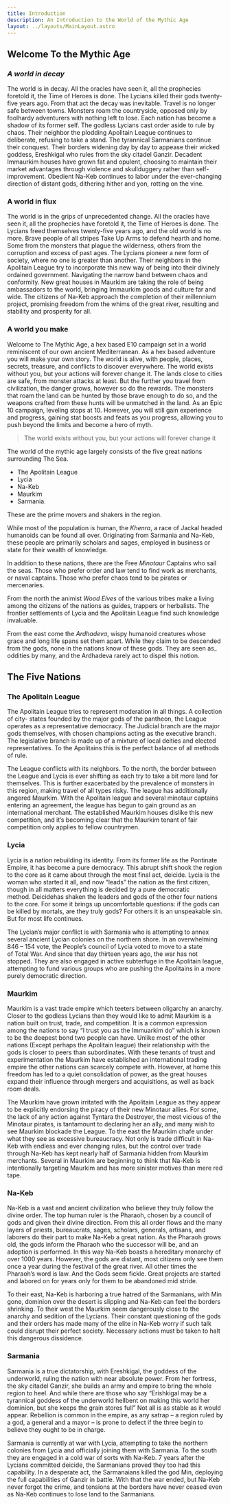 ```yaml
---
title: Introduction
description: An Introduction to the World of the Mythic Age
layout: ../layouts/MainLayout.astro
---
```

## Welcome To the Mythic Age

### _A world in decay_

The world is in decay. All the oracles have seen it, all the prophecies foretold it, the Time of Heroes is done. The Lycians killed their gods twenty-five years ago. From that act the decay was inevitable. Travel is no longer safe between towns. Monsters roam the countryside, opposed only by foolhardy adventurers with nothing left to lose. Each nation has become a shadow of its former self. The godless Lycians cast order aside to rule by chaos. Their neighbor the plodding Apolitain League continues to deliberate, refusing to take a stand. The tyrannical Sarmanians continue their conquest. Their borders widening day by day to appease their wicked goddess, Ereshkigal who rules from the sky citadel Ganzir. Decadent Immaurkim houses have grown fat and opulent, choosing to maintain their market advantages through violence and skullduggery rather than self-improvement. Obedient Na-Keb continues to labor under the ever-changing direction of distant gods, dithering hither and yon, rotting on the vine.

### A world in flux

The world is in the grips of unprecedented change. All the oracles have seen it, all the prophecies have foretold it, the Time of Heroes is done. The Lycians freed themselves twenty-five years ago, and the old world is no more. Brave people of all stripes Take Up Arms to defend hearth and home. Some from the monsters that plague the wilderness, others from the corruption and excess of past ages. The Lycians pioneer a new form of society, where no one is greater than another. Their neighbors in the Apolitain League try to incorporate this new way of being into their divinely ordained government. Navigating the narrow band between chaos and conformity. New great houses in Maurkim are taking the role of being ambassadors to the world, bringing Immaurkim goods and culture far and wide. The citizens of Na-Keb approach the completion of their millennium project, promising freedom from the whims of the great river, resulting and stability and prosperity for all.

### A world you make

Welcome to The Mythic Age, a hex based E10 campaign set in a world reminiscent of our own ancient Mediterranean. As a hex based adventure you will make your own story. The world is alive, with people, places, secrets, treasure, and conflicts to discover everywhere. The world exists without you, but your actions will forever change it. The lands close to cities are safe, from monster attacks at least. But the further you travel from civilization, the danger grows, however so do the rewards. The monsters that roam the land can be hunted by those brave enough to do so, and the weapons crafted from these hunts will be unmatched in the land. As an Epic 10 campaign, leveling stops at 10. However, you will still gain experience and progress, gaining stat boosts and feats as you progress, allowing you to push beyond the limits and become a hero of myth.

> The world exists without you, but your actions will forever change it

The world of the mythic age largely consists of the five great nations surrounding The Sea.

-   The Apolitain League
-   Lycia
-   Na-Keb
-   Maurkim
-   Sarmania.

These are the prime movers and shakers in the region.

While most of the population is human, the _Khenra_, a race of Jackal headed humanoids can be found all over. Originating from Sarmania and Na-Keb, these people are primarily scholars and sages, employed in business or state for their wealth of knowledge.

In addition to these nations, there are the Free _Minotaur_ Captains who sail the seas. Those who prefer order and law tend to find work as merchants, or naval captains. Those who prefer chaos tend to be pirates or mercenaries.

From the north the animist _Wood Elves_ of the various tribes make a living among the citizens of the nations as guides, trappers or herbalists. The frontier settlements of Lycia and the Apolitain League find such knowledge invaluable.

From the east come the _Ardhadeva_, wispy humanoid creatures whose grace and long life spans set them apart. While they claim to be descended from the gods, none in the nations know of these gods. They are seen as_ oddities by many, and the Ardhadeva rarely act to dispel this notion.

## The Five Nations

### **The Apolitain League** 
The Apolitain League tries to represent moderation in all things. A collection of city- states founded by the major gods of the pantheon, the League operates as a representative democracy. The Judicial branch are the major gods themselves, with chosen champions acting as the executive branch. The legislative branch is made up of a mixture of local deities and elected representatives. To the Apolitains this is the perfect balance of all methods of rule.

The League conflicts with its neighbors. To the north, the border between the League and Lycia is ever shifting as each try to take a bit more land for themselves. This is further exacerbated by the prevalence of monsters in this region, making travel of all types risky. The league has additionally angered Maurkim. With the Apolitain league and several minotaur captains entering an agreement, the league has begun to gain ground as an international merchant. The established Maurkim houses dislike this new competition, and it’s becoming clear that the Maurkim tenant of fair competition only applies to fellow countrymen.

### **Lycia** 
Lycia is a nation rebuilding its identity. From its former life as the Pontinate Empire, it has become a pure democracy. This abrupt shift shook the region to the core as it came about through the most final act, deicide. Lycia is the woman who started it all, and now “leads” the nation as the first citizen, though in all matters everything is decided by a pure democratic method. Deicidehas shaken the leaders and gods of the other four nations to the core. For some it brings up uncomfortable questions: if the gods can be killed by mortals, are they truly gods? For others it is an unspeakable sin. But for most life continues.

The Lycian’s major conflict is with Sarmania who is attempting to annex several ancient Lycian colonies on the northern shore. In an overwhelming 846 – 154 vote, the People’s council of Lycia voted to move to a state of Total War. And since that day thirteen years ago, the war has not stopped. They are also engaged in active subterfuge in the Apolitain league, attempting to fund various groups who are pushing the Apolitains in a more purely democratic direction.

### **Maurkim** 
Maurkim is a vast trade empire which teeters between oligarchy an anarchy. Closer to the godless Lycians than they would like to admit Maurkim is a nation built on trust, trade, and competition. It is a common expression among the nations to say “I trust you as the Immuarkim do” which is known to be the deepest bond two people can have. Unlike most of the other nations (Except perhaps the Apolitain league) their relationship with the gods is closer to peers than subordinates. With these tenants of trust and experimentation the Maurkim have established an international trading empire the other nations can scarcely compete with. However, at home this freedom has led to a quiet consolidation of power, as the great houses expand their influence through mergers and acquisitions, as well as back room deals.

The Maurkim have grown irritated with the Apolitain League as they appear to be explicitly endorsing the piracy of their new Minotaur allies. For some, the lack of any action against Tyntara the Destroyer, the most vicious of the Minotaur pirates, is tantamount to declaring her an ally, and many wish to see Maurkim blockade the League. To the east the Maurkim chafe under what they see as excessive bureaucracy. Not only is trade difficult in Na-Keb with endless and ever changing rules, but the control over trade through Na-Keb has kept nearly half of Sarmania hidden from Maurkim merchants. Several in Maurkim are beginning to think that Na-Keb is intentionally targeting Maurkim and has more sinister motives than mere red tape.

### **Na-Keb** 
Na-Keb is a vast and ancient civilization who believe they truly follow the divine order. The top human ruler is the Pharaoh, chosen by a council of gods and given their divine direction. From this all order flows and the many layers of priests, bureaucrats, sages, scholars, generals, artisans, and laborers do their part to make Na-Keb a great nation. As the Pharaoh grows old, the gods inform the Pharaoh who the successor will be, and an adoption is performed. In this way Na-Keb boasts a hereditary monarchy of over 1000 years. However, the gods are distant, most citizens only see them once a year during the festival of the great river. All other times the Pharaoh’s word is law. And the Gods seem fickle. Great projects are started and labored on for years only for them to be abandoned mid stride.

To their east, Na-Keb is harboring a true hatred of the Sarmanians, with Min gone, dominion over the desert is slipping and Na-Keb can feel the borders shrinking. To their west the Maurkim seem dangerously close to the anarchy and sedition of the Lycians. Their constant questioning of the gods and their orders has made many of the elite in Na-Keb worry if such talk could disrupt their perfect society. Necessary actions must be taken to halt this dangerous dissidence.

### **Sarmania** 
Sarmania is a true dictatorship, with Ereshkigal, the goddess of the underworld, ruling the nation with near absolute power. From her fortress, the sky citadel Ganzir, she builds an army and empire to bring the whole region to heel. And while there are those who say “Erishkigal may be a tyrannical goddess of the underworld hellbent on making this world her dominion, but she keeps the grain stores full” Not all is as stable as it would appear. Rebellion is common in the empire, as any satrap – a region ruled by a god, a general and a mayor – is prone to defect if the three begin to believe they ought to be in charge.

Sarmania is currently at war with Lycia, attempting to take the northern colonies from Lycia and officially joining them with Sarmania. To the south they are engaged in a cold war of sorts with Na-Keb. 7 years after the Lycians committed deicide, the Sarmanians proved they too had this capability. In a desperate act, the Sarmanaians killed the god Min, deploying the full capabilities of Ganzir in battle. With that the war ended, but Na-Keb never forgot the crime, and tensions at the borders have never ceased even as Na-Keb continues to lose land to the Sarmanians.

